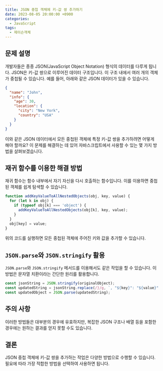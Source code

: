 ```yaml
---
title: JSON 중첩 객체에 키-값 쌍 추가하기
date: 2023-08-05 20:00:00 +0900
categories:
  - JavaScript
tags:
  - 제이슨객체
---
```


## 문제 설명

개발자들은 종종 JSON(JavaScript Object Notation) 형식의 데이터를 다루게 됩니다. JSON은 키-값 쌍으로 이루어진 데이터 구조입니다. 이 구조 내에서 여러 개의 객체가 중첩될 수 있습니다. 예를 들어, 아래와 같은 JSON 데이터가 있을 수 있습니다.

```json
{
  "name": "John",
  "info": {
    "age": 30,
    "location": {
      "city": "New York",
      "country": "USA"
    }
  }
}
```

이와 같은 JSON 데이터에서 모든 중첩된 객체에 특정 키-값 쌍을 추가하려면 어떻게 해야 할까요? 이 문제를 해결하는 데 있어 자바스크립트에서 사용할 수 있는 몇 가지 방법을 살펴보겠습니다.

## 재귀 함수를 이용한 해결 방법

재귀 함수는 함수 내부에서 자기 자신을 다시 호출하는 함수입니다. 이를 이용하면 중첩된 객체를 쉽게 탐색할 수 있습니다.

```javascript
function addKeyValueToAllNestedObjects(obj, key, value) {
  for (let k in obj) {
    if (typeof obj[k] === 'object') {
      addKeyValueToAllNestedObjects(obj[k], key, value);
    }
  }
  obj[key] = value;
}
```

위의 코드를 실행하면 모든 중첩된 객체에 주어진 키와 값을 추가할 수 있습니다.

## `JSON.parse`와 `JSON.stringify` 활용

`JSON.parse`와 `JSON.stringify` 메서드를 이용해서도 같은 작업을 할 수 있습니다. 이 방법은 문자열 치환이라는 간단한 원리를 활용합니다.

```javascript
const jsonString = JSON.stringify(originalObject);
const updatedString = jsonString.replace(/}/g, `, "${key}": "${value}" }`);
const updatedObject = JSON.parse(updatedString);
```

## 주의 사항

이러한 방법들은 대부분의 경우에 유효하지만, 복잡한 JSON 구조나 배열 등을 포함한 경우에는 원하는 결과를 얻지 못할 수도 있습니다.

## 결론

JSON 중첩 객체에 키-값 쌍을 추가하는 작업은 다양한 방법으로 수행할 수 있습니다. 필요에 따라 가장 적합한 방법을 선택하여 사용하면 됩니다.